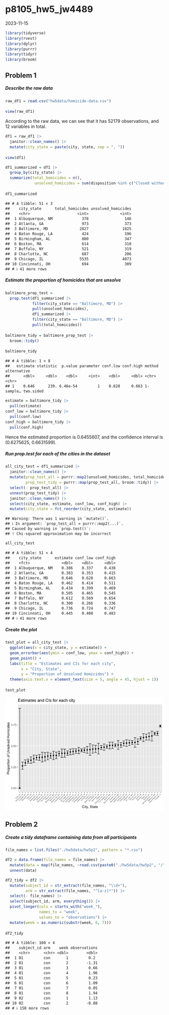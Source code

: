 p8105_hw5_jw4489
================
2023-11-15

``` r
library(tidyverse)
library(rvest)
library(dplyr)
library(purrr)
library(tidyr)
library(broom)
```

## Problem 1

##### Describe the raw data

``` r
raw_df1 = read.csv("hw5data/homicide-data.csv")

view(raw_df1)
```

According to the raw data, we can see that it has 52179 observations,
and 12 variables in total.

``` r
df1 = raw_df1 |> 
  janitor::clean_names() |> 
  mutate(city_state = paste(city, state, sep = ", "))

view(df1)
```

``` r
df1_summarized = df1 |>
  group_by(city_state) |>
  summarize(total_homicides = n(),
             unsolved_homicides = sum(disposition %in% c("Closed without arrest", "Open/No arrest")))

df1_summarized
```

    ## # A tibble: 51 × 3
    ##    city_state      total_homicides unsolved_homicides
    ##    <chr>                     <int>              <int>
    ##  1 Albuquerque, NM             378                146
    ##  2 Atlanta, GA                 973                373
    ##  3 Baltimore, MD              2827               1825
    ##  4 Baton Rouge, LA             424                196
    ##  5 Birmingham, AL              800                347
    ##  6 Boston, MA                  614                310
    ##  7 Buffalo, NY                 521                319
    ##  8 Charlotte, NC               687                206
    ##  9 Chicago, IL                5535               4073
    ## 10 Cincinnati, OH              694                309
    ## # ℹ 41 more rows

##### Estimate the proportion of homicides that are unsolve

``` r
baltimore_prop_test = 
  prop.test(df1_summarized |>
            filter(city_state == "Baltimore, MD") |>
            pull(unsolved_homicides),
            df1_summarized |>
            filter(city_state == "Baltimore, MD") |>
            pull(total_homicides))

baltimore_tidy = baltimore_prop_test |>
  broom::tidy()

baltimore_tidy
```

    ## # A tibble: 1 × 8
    ##   estimate statistic  p.value parameter conf.low conf.high method    alternative
    ##      <dbl>     <dbl>    <dbl>     <int>    <dbl>     <dbl> <chr>     <chr>      
    ## 1    0.646      239. 6.46e-54         1    0.628     0.663 1-sample… two.sided

``` r
estimate = baltimore_tidy |>
  pull(estimate)
conf_low = baltimore_tidy |>
  pull(conf.low)
conf_high = baltimore_tidy |>
  pull(conf.high)
```

Hence the estimated proportion is 0.6455607, and the confidence interval
is (0.6275625, 0.6631599).

##### Run prop.test for each of the cities in the dataset

``` r
all_city_test = df1_summarized |>
  janitor::clean_names() |>
  mutate(prop_test_all = purrr::map2(unsolved_homicides, total_homicides, \(x, y) prop.test(x = x, n = y)),
         prop_test_tidy = purrr::map(prop_test_all, broom::tidy)) |> 
  select(- prop_test_all) |>
  unnest(prop_test_tidy) |>
  janitor::clean_names() |>
  select(city_state, estimate, conf_low, conf_high) |>
  mutate(city_state = fct_reorder(city_state, estimate))
```

    ## Warning: There was 1 warning in `mutate()`.
    ## ℹ In argument: `prop_test_all = purrr::map2(...)`.
    ## Caused by warning in `prop.test()`:
    ## ! Chi-squared approximation may be incorrect

``` r
all_city_test
```

    ## # A tibble: 51 × 4
    ##    city_state      estimate conf_low conf_high
    ##    <fct>              <dbl>    <dbl>     <dbl>
    ##  1 Albuquerque, NM    0.386    0.337     0.438
    ##  2 Atlanta, GA        0.383    0.353     0.415
    ##  3 Baltimore, MD      0.646    0.628     0.663
    ##  4 Baton Rouge, LA    0.462    0.414     0.511
    ##  5 Birmingham, AL     0.434    0.399     0.469
    ##  6 Boston, MA         0.505    0.465     0.545
    ##  7 Buffalo, NY        0.612    0.569     0.654
    ##  8 Charlotte, NC      0.300    0.266     0.336
    ##  9 Chicago, IL        0.736    0.724     0.747
    ## 10 Cincinnati, OH     0.445    0.408     0.483
    ## # ℹ 41 more rows

##### Create the plot

``` r
test_plot = all_city_test |>
  ggplot(aes(x = city_state, y = estimate)) + 
  geom_errorbar(aes(ymin = conf_low, ymax = conf_high)) +
  geom_point() +
  labs(title = "Estimates and CIs for each city",
       x = "City, State",
       y = "Proportion of Unsolved Homicides") +
  theme(axis.text.x = element_text(size = 5, angle = 45, hjust = 1))

test_plot
```

![](p8105_hw5_jw4489_files/figure-gfm/unnamed-chunk-8-1.png)<!-- -->

## Problem 2

##### Create a tidy dataframe containing data from all participants

``` r
file_names = list.files("./hw5data/hw5p2", pattern = "*.csv")
```

``` r
df2 = data.frame(file_names = file_names) |>
  mutate(data = map(file_names, ~read.csv(paste0("./hw5data/hw5p2", "/", .x)))) |>
  unnest(data) 
```

``` r
df2_tidy = df2 |>
  mutate(subject_id = str_extract(file_names, "\\d+"),
         arm = str_extract(file_names, "^[a-z]*")) |>
  select(- file_names) |>
  select(subject_id, arm, everything()) |>
  pivot_longer(cols = starts_with("week_"),
               names_to = "week",
               values_to = "observations") |>
  mutate(week = as.numeric(substr(week, 6, 7)))

df2_tidy 
```

    ## # A tibble: 160 × 4
    ##    subject_id arm    week observations
    ##    <chr>      <chr> <dbl>        <dbl>
    ##  1 01         con       1         0.2 
    ##  2 01         con       2        -1.31
    ##  3 01         con       3         0.66
    ##  4 01         con       4         1.96
    ##  5 01         con       5         0.23
    ##  6 01         con       6         1.09
    ##  7 01         con       7         0.05
    ##  8 01         con       8         1.94
    ##  9 02         con       1         1.13
    ## 10 02         con       2        -0.88
    ## # ℹ 150 more rows
